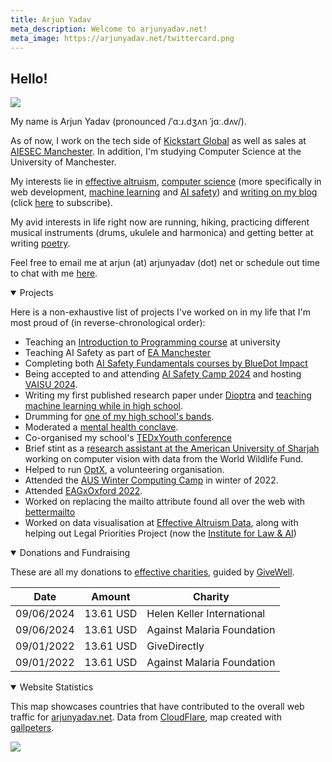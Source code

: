 ```yaml
---
title: Arjun Yadav
meta_description: Welcome to arjunyadav.net!
meta_image: https://arjunyadav.net/twittercard.png
---
```


## Hello!

<img src="/collage.png" />

My name is Arjun Yadav (pronounced /ˈɑːɹ.dʒʌn ˈjɑː.dʌv/).

As of now, I work on the tech side of [Kickstart Global](https://kickstartglobal.com) as well as sales at [AIESEC Manchester](https://www.aiesec.co.uk/). In addition, I'm studying Computer Science at the University of Manchester.

My interests lie in [effective altruism](/blog/what-is-effective-altruism), [computer science](https://github.com/y-arjun-y) (more specifically in web development, [machine learning](/notebook) and [AI safety](/notebook/)) and [writing on my blog](/blog/) (click [here](/subscribe) to subscribe).

My avid interests in life right now are running, hiking, practicing different musical instruments (drums, ukulele and harmonica) and getting better at writing [poetry](/poetry).

Feel free to email me at arjun (at) arjunyadav (dot) net or schedule out time to chat with me [here](https://calendly.com/arjun-yadav).

<details open>
<summary>Projects</summary>

Here is a non-exhaustive list of projects I've worked on in my life that I'm most proud of (in reverse-chronological order):

- Teaching an [Introduction to Programming course](/projects#unics) at university
- Teaching AI Safety as part of [EA Manchester](/projects#eamanchester)
- Completing both [AI Safety Fundamentals courses by BlueDot Impact](https://aisafetyfundamentals.com/)
- Being accepted to and attending [AI Safety Camp 2024](/projects#aisc2024) and hosting [VAISU 2024](https://vaisu.ai/). 
- Writing my first published research paper under [Dioptra](/projects#dioptra) and [teaching machine learning while in high school](/projects#aaeclass).
- Drumming for [one of my high school's bands](/projects#gratis2023).
- Moderated a [mental health conclave](/projects#projectunboxed). 
- Co-organised my school's [TEDxYouth conference](/projects#tedx2023)
- Brief stint as a [research assistant at the American University of Sharjah](/projects#ausresearch) working on computer vision with data from the World Wildlife Fund.
- Helped to run [OptX](/projects#optx), a volunteering organisation.
- Attended the [AUS Winter Computing Camp](/projects#computingcamp2022) in winter of 2022.
- Attended [EAGxOxford 2022](/projects#eagxoxford2022).
- Worked on replacing the mailto attribute found all over the web with [bettermailto](/projects#bettermailto)
- Worked on data visualisation at [Effective Altruism Data](/projects#eadata), along with helping out Legal Priorities Project (now the [Institute for Law & AI](https://law-ai.org/))

</details>

<details open>
<summary>Donations and Fundraising</summary>

These are all my donations to [effective charities](https://www.givewell.org/charities/top-charities), guided by [GiveWell](https://www.givewell.org/).

| Date       | Amount    | Charity                    |
| ---------- | --------- | -------------------------- |
| 09/06/2024 | 13.61 USD | Helen Keller International |
| 09/06/2024 | 13.61 USD | Against Malaria Foundation |
| 09/01/2022 | 13.61 USD | GiveDirectly               |
| 09/01/2022 | 13.61 USD | Against Malaria Foundation |  

</details>

<details id="end" open>
<summary>Website Statistics</summary>

This map showcases countries that have contributed to the overall web traffic for [arjunyadav.net](/).
Data from [CloudFlare](https://cloudflare.com), map created with [gallpeters](https://gallpeters.vercel.app).

<img src="/map-new.svg" />
</details>